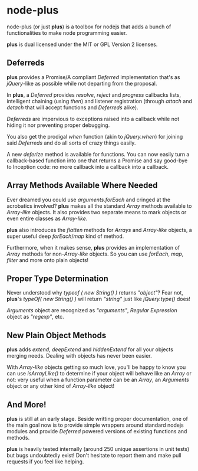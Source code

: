 node-plus
=========
node-plus (or just __plus__) is a toolbox for nodejs that adds a bunch of functionalities to make node programming easier.

__plus__ is dual licensed under the MIT or GPL Version 2 licenses.
## Deferreds

__plus__ provides a Promise/A compliant _Deferred_ implementation that's as _jQuery_-like as possible while not departing from the proposal.

In __plus__, a _Deferred_ provides _resolve_, _reject_ and _progress_ callbacks lists, intelligent chaining (using _then_) and listener registration (through _attach_ and _detach_ that will accept functions and _Deferreds_ alike).

_Deferreds_ are impervious to exceptions raised into a callback while not hiding it nor preventing proper debugging.

You also get the prodigal _when_ function (akin to _jQuery.when_) for joining said _Deferreds_ and do all sorts of crazy things easily.

A new _deferize_ method is available for functions. You can now easily turn a callback-based function into one that returns a Promise and say good-bye to Inception code: no more callback into a callback into a callback.

## Array Methods Available Where Needed

Ever dreamed you could use _arguments.forEach_ and cringed at the acrobatics involved? __plus__ makes all the standard _Array_ methods available to _Array-like_ objects. It also provides two separate means to mark objects or even entire classes as _Array-like_.

__plus__ also introduces the _flatten_ methods for _Arrays_ and _Array-like_ objects, a super useful deep _forEach_/_map_ kind of method.

Furthermore, when it makes sense, __plus__ provides an implementation of _Array_ methods for non-_Array-like_ objects. So you can use _forEach_, _map_, _filter_ and more onto plain objects!

## Proper Type Determination

Never understood why _typeof ( new String() )_ returns _"object"_? Fear not, __plus__'s _typeOf( new String() )_ will return _"string"_ just like _jQuery.type()_ does!

_Arguments_ object are recognized as _"arguments"_, _Regular Expression_ object as _"regexp"_, etc.

## New Plain Object Methods

__plus__ adds _extend_, _deepExtend_ and _hiddenExtend_ for all your objects merging needs. Dealing with objects has never been easier. 

With _Array-like_ objects getting so much love, you'll be happy to know you can use _isArrayLike()_ to determine if your object will behave like an _Array_ or not: very useful when a function parameter can be an _Array_, an _Arguments_ object or any other kind of _Array-like_ object!

## And More!

__plus__ is still at an early stage. Beside writting proper documentation, one of the main goal now is to provide simple wrappers around standard nodejs modules and provide _Deferred_ powered versions of existing functions and methods.

__plus__ is heavily tested internally (around 250 unique assertions in unit tests) but bugs undoubtedly exist! Don't hesitate to report them and make pull requests if you feel like helping.